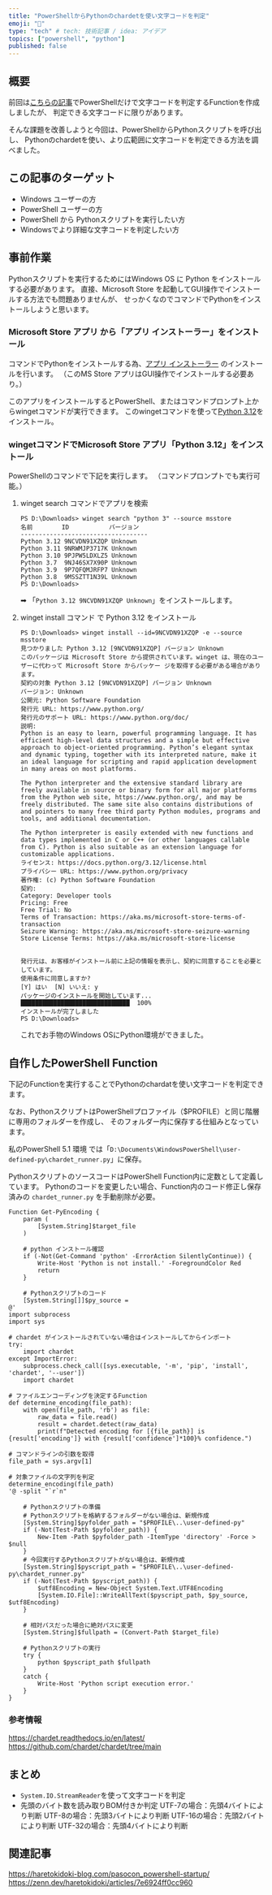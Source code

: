 ```yaml
---
title: "PowerShellからPythonのchardetを使い文字コードを判定"
emoji: "🙆"
type: "tech" # tech: 技術記事 / idea: アイデア
topics: ["powershell", "python"]
published: false
---
```

## 概要

前回は[こちらの記事](https://zenn.dev/haretokidoki/articles/962a7fc6c51b47)でPowerShellだけで文字コードを判定するFunctionを作成しましたが、
判定できる文字コードに限りがあります。

そんな課題を改善しようと今回は、PowerShellからPythonスクリプトを呼び出し、
Pythonのchardetを使い、より広範囲に文字コードを判定できる方法を調べました。

## この記事のターゲット

- Windows ユーザーの方
- PowerShell ユーザーの方
- PowerShell から Pythonスクリプトを実行したい方
- Windowsでより詳細な文字コードを判定したい方

## 事前作業

Pythonスクリプトを実行するためにはWindows OS に Python をインストールする必要があります。
直接、Microsoft Store を起動してGUI操作でインストールする方法でも問題ありませんが、
せっかくなのでコマンドでPythonをインストールしようと思います。

### Microsoft Store アプリ から「アプリ インストーラー」をインストール

コマンドでPythonをインストールする為、[アプリ インストーラー](https://www.microsoft.com/store/productId/9NBLGGH4NNS1?ocid=pdpshare) のインストールを行います。
（このMS Store アプリはGUI操作でインストールする必要あり。）

このアプリをインストールするとPowerShell、またはコマンドプロンプト上からwingetコマンドが実行できます。
このwingetコマンドを使って[Python 3.12](https://www.microsoft.com/store/productId/9NCVDN91XZQP?ocid=pdpshare)をインストール。

### wingetコマンドでMicrosoft Store アプリ「Python 3.12」をインストール

PowerShellのコマンドで下記を実行します。
（コマンドプロンプトでも実行可能。）

1. winget search コマンドでアプリを検索

    ```powershell:wingetコマンドで名前に"python 3"を含むアプリを探す
    PS D:\Downloads> winget search "python 3" --source msstore
    名前        ID           バージョン
    -----------------------------------
    Python 3.12 9NCVDN91XZQP Unknown
    Python 3.11 9NRWMJP3717K Unknown
    Python 3.10 9PJPW5LDXLZ5 Unknown
    Python 3.7  9NJ46SX7X90P Unknown
    Python 3.9  9P7QFQMJRFP7 Unknown
    Python 3.8  9MSSZTT1N39L Unknown
    PS D:\Downloads>
    ```

    ➡ 「`Python 3.12 9NCVDN91XZQP Unknown`」をインストールします。

1. winget install コマンド で Python 3.12 をインストール

    ```powershell:winget install で Python 3.12 をインストール
    PS D:\Downloads> winget install --id=9NCVDN91XZQP -e --source msstore
    見つかりました Python 3.12 [9NCVDN91XZQP] バージョン Unknown
    このパッケージは Microsoft Store から提供されています。winget は、現在のユーザーに代わって Microsoft Store からパッケー ジを取得する必要がある場合があります。
    契約の対象 Python 3.12 [9NCVDN91XZQP] バージョン Unknown
    バージョン: Unknown
    公開元: Python Software Foundation
    発行元 URL: https://www.python.org/
    発行元のサポート URL: https://www.python.org/doc/
    説明:
    Python is an easy to learn, powerful programming language. It has efficient high-level data structures and a simple but effective approach to object-oriented programming. Python’s elegant syntax and dynamic typing, together with its interpreted nature, make it an ideal language for scripting and rapid application development in many areas on most platforms.

    The Python interpreter and the extensive standard library are freely available in source or binary form for all major platforms from the Python web site, https://www.python.org/, and may be freely distributed. The same site also contains distributions of and pointers to many free third party Python modules, programs and tools, and additional documentation.

    The Python interpreter is easily extended with new functions and data types implemented in C or C++ (or other languages callable from C). Python is also suitable as an extension language for customizable applications.
    ライセンス: https://docs.python.org/3.12/license.html
    プライバシー URL: https://www.python.org/privacy
    著作権: (c) Python Software Foundation
    契約:
    Category: Developer tools
    Pricing: Free
    Free Trial: No
    Terms of Transaction: https://aka.ms/microsoft-store-terms-of-transaction
    Seizure Warning: https://aka.ms/microsoft-store-seizure-warning
    Store License Terms: https://aka.ms/microsoft-store-license


    発行元は、お客様がインストール前に上記の情報を表示し、契約に同意することを必要としています。
    使用条件に同意しますか?
    [Y] はい  [N] いいえ: y
    パッケージのインストールを開始しています...
    ██████████████████████████████  100%
    インストールが完了しました
    PS D:\Downloads>
    ```

    これでお手物のWindows OSにPython環境ができました。

## 自作したPowerShell Function

下記のFunctionを実行することでPythonのchardatを使い文字コードを判定できます。

なお、PythonスクリプトはPowerShellプロファイル（$PROFILE）と同じ階層に専用のフォルダーを作成し、
そのフォルダー内に保存する仕組みとなっています。

私のPowerShell 5.1 環境 では「`D:\Documents\WindowsPowerShell\user-defined-py\chardet_runner.py`」に保存。

PythonスクリプトのソースコードはPowerShell Function内に定数として定義しています。
Pythonのコードを変更したい場合、Function内のコード修正し保存済みの `chardet_runner.py` を手動削除が必要。

```powershell:Get-PyEncoding
Function Get-PyEncoding {
    param (
        [System.String]$target_file
    )

    # python インストール確認
    if (-Not(Get-Command 'python' -ErrorAction SilentlyContinue)) {
        Write-Host 'Python is not install.' -ForegroundColor Red
        return
    }

    # Pythonスクリプトのコード
    [System.String[]]$py_source = 
@'
import subprocess
import sys

# chardet がインストールされていない場合はインストールしてからインポート
try:
    import chardet
except ImportError:
    subprocess.check_call([sys.executable, '-m', 'pip', 'install', 'chardet', '--user'])
    import chardet

# ファイルエンコーディングを決定するFunction
def determine_encoding(file_path):
    with open(file_path, 'rb') as file:
        raw_data = file.read()
        result = chardet.detect(raw_data)
        print(f"Detected encoding for [{file_path}] is {result['encoding']} with {result['confidence']*100}% confidence.")

# コマンドラインの引数を取得
file_path = sys.argv[1]

# 対象ファイルの文字列を判定
determine_encoding(file_path)
'@ -split "`r`n"

    # Pythonスクリプトの準備
    # Pythonスクリプトを格納するフォルダーがない場合は、新規作成
    [System.String]$pyfolder_path = "$PROFILE\..\user-defined-py"
    if (-Not(Test-Path $pyfolder_path)) {
        New-Item -Path $pyfolder_path -ItemType 'directory' -Force > $null
    }
    # 今回実行するPythonスクリプトがない場合は、新規作成
    [System.String]$pyscript_path = "$PROFILE\..\user-defined-py\chardet_runner.py"
    if (-Not(Test-Path $pyscript_path)) {
        $utf8Encoding = New-Object System.Text.UTF8Encoding
        [System.IO.File]::WriteAllText($pyscript_path, $py_source, $utf8Encoding)
    }

    # 相対パスだった場合に絶対パスに変更
    [System.String]$fullpath = (Convert-Path $target_file)

    # Pythonスクリプトの実行
    try {
        python $pyscript_path $fullpath
    }
    catch {
        Write-Host 'Python script execution error.'
    }
}
```

### 参考情報

https://chardet.readthedocs.io/en/latest/
https://github.com/chardet/chardet/tree/main

## まとめ

- `System.IO.StreamReader`を使って文字コードを判定
- 先頭のバイト数を読み取りBOM付きか判定
    UTF-7の場合：先頭4バイトにより判断
    UTF-8の場合：先頭3バイトにより判断
    UTF-16の場合：先頭2バイトにより判断
    UTF-32の場合：先頭4バイトにより判断

## 関連記事

https://haretokidoki-blog.com/pasocon_powershell-startup/
https://zenn.dev/haretokidoki/articles/7e6924ff0cc960
